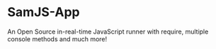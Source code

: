 # SamJS-App
An Open Source in-real-time JavaScript runner with require, multiple console methods and much more!
